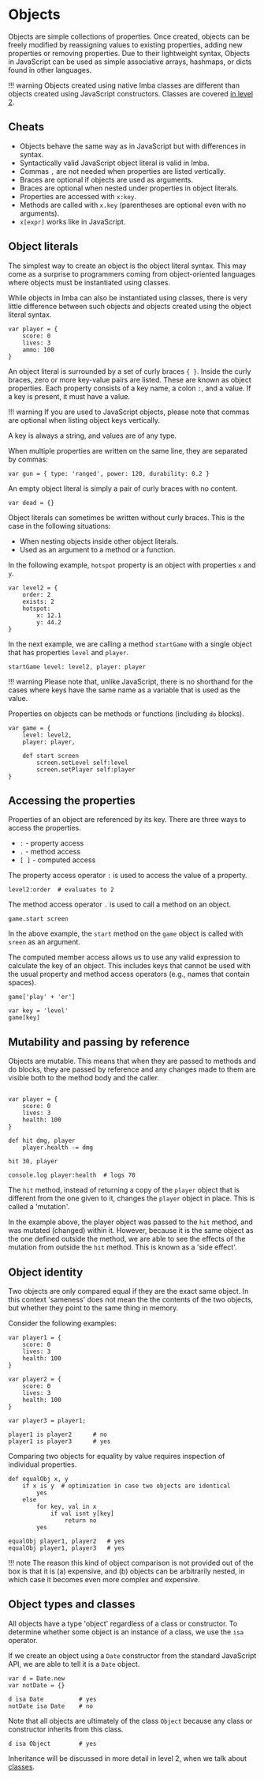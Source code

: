 # Objects

Objects are simple collections of properties. Once created, objects can be
freely modified by reassigning values to existing properties, adding new
properties or removing properties. Due to their lightweight syntax, Objects
in JavaScript can be used as simple associative arrays, hashmaps, or dicts
found in other languages.

!!! warning
    Objects created using native Imba classes are different than objects 
    created using JavaScript constructors. Classes are covered [in level
    2](../lvl2/classes.md).

## Cheats

- Objects behave the same way as in JavaScript but with differences in syntax.
- Syntactically valid JavaScript object literal is valid in Imba.
- Commas `,` are not needed when properties are listed vertically.
- Braces are optional if objects are used as arguments.
- Braces are optional when nested under properties in object literals.
- Properties are accessed with `x:key`.
- Methods are called with `x.key` (parentheses are optional even with no
  arguments).
- `x[expr]` works like in JavaScript.

## Object literals

The simplest way to create an object is the object literal syntax. This may 
come as a surprise to programmers coming from object-oriented languages where
objects must be instantiated using classes. 

While objects in Imba can also be instantiated using classes, there is very
little difference between such objects and objects created using the object
literal syntax.

```imba
var player = {
    score: 0
    lives: 3
    ammo: 100
}
```

An object literal is surrounded by a set of curly braces `{ }`. Inside the
curly braces, zero or more key-value pairs are listed. These are known as
object properties. Each property consists of a key name, a colon `:`, and a
value. If a key is present, it must have a value.

!!! warning
    If you are used to JavaScript objects, please note that commas are 
    optional when listing object keys vertically.

A key is always a string, and values are of any type.

When multiple properties are written on the same line, they are separated by
commas:

```imba
var gun = { type: 'ranged', power: 120, durability: 0.2 }
```

An empty object literal is simply a pair of curly braces with no content.

```imba
var dead = {}
```

Object literals can sometimes be written without curly braces. This is the
case in the following situations:

- When nesting objects inside other object literals.
- Used as an argument to a method or a function.

In the following example, `hotspot` property is an object with properties `x`
and `y`.

```imba
var level2 = {
    order: 2
    exists: 2
    hotspot:
        x: 12.1
        y: 44.2
}
```

In the next example, we are calling a method `startGame` with a single object
that has properties `level` and `player`.

```imba
startGame level: level2, player: player
```

!!! warning
    Please note that, unlike JavaScript, there is no shorthand for the cases
    where keys have the same name as a variable that is used as the value.

Properties on objects can be methods or functions (including `do` blocks).

```imba
var game = {
    level: level2,
    player: player,

    def start screen
        screen.setLevel self:level
        screen.setPlayer self:player
}
```

## Accessing the properties

Properties of an object are referenced by its key. There are three ways to 
access the properties.

- `:` - property access
- `.` - method access
- `[ ]` - computed access

The property access operator `:` is used to access the value of a property.

```imba
level2:order  # evaluates to 2
```

The method access operator `.` is used to call a method on an object.

```imba
game.start screen
```

In the above example, the `start` method on the `game` object is called with 
`sreen` as an argument.

The computed member access allows us to use any valid expression to calculate
the key of an object. This includes keys that cannot be used with the usual 
property and method access operators (e.g., names that contain spaces).

```imba
game['play' + 'er']

var key = 'level'
game[key]
```

## Mutability and passing by reference

Objects are mutable. This means that when they are passed to methods and do
blocks, they are passed by reference and any changes made to them are visible
both to the method body and the caller.

```imba

var player = {
    score: 0
    lives: 3
    health: 100
}

def hit dmg, player
    player.health -= dmg

hit 30, player

console.log player:health  # logs 70
```

The `hit` method, instead of returning a copy of the `player` object that
is different from the one given to it, changes the `player` object in place.
This is called a 'mutation'.

In the example above, the player object was passed to the `hit` method, and
was mutated (changed) within it. However, because it is the same object as
the one defined outside the method, we are able to see the effects of the 
mutation from outside the `hit` method. This is known as a 'side effect'.

## Object identity

Two objects are only compared equal if they are the exact same object. In
this context 'sameness' does not mean the the contents of the two objects,
but whether they point to the same thing in memory.

Consider the following examples:

```imba
var player1 = {
    score: 0
    lives: 3
    health: 100
}

var player2 = {
    score: 0
    lives: 3
    health: 100
}

var player3 = player1;

player1 is player2      # no
player1 is player3      # yes
```

Comparing two objects for equality by value requires inspection of individual
properties.

```imba
def equalObj x, y
    if x is y  # optimization in case two objects are identical
        yes
    else
        for key, val in x
            if val isnt y[key]
                return no
        yes

equalObj player1, player2   # yes
equalObj player1, player3   # yes
```

!!! note
    The reason this kind of object comparison is not provided out of the box
    is that it is (a) expensive, and (b) objects can be arbitrarily nested,
    in which case it becomes even more complex and expensive.

## Object types and classes

All objects have a type 'object' regardless of a class or constructor. To
determine whether some object is an instance of a class, we use the `isa`
operator.

If we create an object using a `Date` constructor from the standard
JavaScript API, we are able to tell it is a `Date` object.

```imba
var d = Date.new
var notDate = {}

d isa Date          # yes
notDate isa Date    # no
```

Note that all objects are ultimately of the class `Object` because any class
or constructor inherits from this class.

```imba
d isa Object        # yes
```

Inheritance will be discussed in more detail in level 2, when we talk about
[classes](../lvl2/classes.md).
